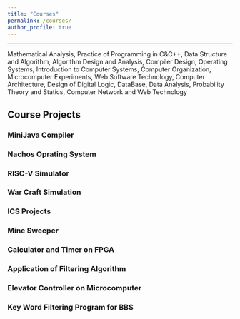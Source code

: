 ```yaml
---
title: "Courses"
permalink: /courses/
author_profile: true
---
```


**********

Mathematical Analysis, Practice of Programming in C&C++, Data Structure and Algorithm, Algorithm Design and Analysis, Compiler Design, Operating Systems, Introduction to Computer Systems, Computer Organization, Microcomputer Experiments, Web Software Technology, Computer Architecture, Design of Digital Logic, DataBase, Data Analysis, Probability Theory and Statics, Computer Network and Web Technology


## Course Projects

### MiniJava Compiler

### Nachos Oprating System

### RISC-V Simulator

### War Craft Simulation

### ICS Projects

### Mine Sweeper

### Calculator and Timer on FPGA 

### Application of Filtering Algorithm

### Elevator Controller on Microcomputer

### Key Word Filtering Program for BBS
